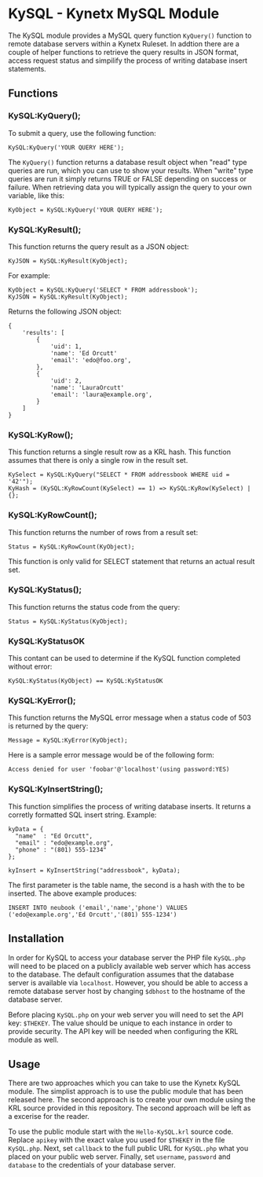 KySQL - Kynetx MySQL Module
===========================

The KySQL module provides a MySQL query function `KyQuery()` function to remote database servers within a Kynetx Ruleset. In addtion there are a couple of helper functions to retrieve the query results in JSON format, access request status and simpilify the process of writing database insert statements.

Functions
---------

### KySQL:KyQuery();

To submit a query, use the following function:

    KySQL:KyQuery('YOUR QUERY HERE');

The `KyQuery()` function returns a database result object when "read" type queries are run, which you can use to show your results. When "write" type queries are run it simply returns TRUE or FALSE depending on success or failure. When retrieving data you will typically assign the query to your own variable, like this:

    KyObject = KySQL:KyQuery('YOUR QUERY HERE');

### KySQL:KyResult();

This function returns the query result as a JSON object:

    KyJSON = KySQL:KyResult(KyObject);

For example:

    KyObject = KySQL:KyQuery('SELECT * FROM addressbook');
    KyJSON = KySQL:KyResult(KyObject);

Returns the following JSON object:

    {
        'results': [
            {
                'uid': 1,
                'name': 'Ed Orcutt'
                'email': 'edo@foo.org',
            },
            {
                'uid': 2,
                'name': 'LauraOrcutt'
                'email': 'laura@example.org',
            }
        ]
    }

### KySQL:KyRow();

This function returns a single result row as a KRL hash. This function assumes that there is only a single row in the result set.

    KySelect = KySQL:KyQuery("SELECT * FROM addressbook WHERE uid = '42'");
    KyHash = (KySQL:KyRowCount(KySelect) == 1) => KySQL:KyRow(KySelect) | {};

### KySQL:KyRowCount();

This function returns the number of rows from a result set:

    Status = KySQL:KyRowCount(KyObject);

This function is only valid for SELECT statement that returns an actual result set.

### KySQL:KyStatus();

This function returns the status code from the query:

    Status = KySQL:KyStatus(KyObject);

### KySQL:KyStatusOK

This contant can be used to determine if the KySQL function completed without error:

    KySQL:KyStatus(KyObject) == KySQL:KyStatusOK

### KySQL:KyError();

This function returns the MySQL error message when a status code of 503 is returned by the query:

    Message = KySQL:KyError(KyObject);

Here is a sample error message would be of the following form:

    Access denied for user 'foobar'@'localhost'(using password:YES)

### KySQL:KyInsertString();

This function simplifies the process of writing database inserts. It returns a corretly formatted SQL insert string. Example:

    kyData = {
      "name"  : "Ed Orcutt",
      "email" : "edo@example.org",
      "phone" : "(801) 555-1234"
    };
    
    kyInsert = KyInsertString("addressbook", kyData);

The first parameter is the table name, the second is a hash with the to be inserted. The above example produces:

    INSERT INTO neubook ('email','name','phone') VALUES ('edo@example.org','Ed Orcutt','(801) 555-1234')

Installation
------------

In order for KySQL to access your database server the PHP file `KySQL.php` will need to be placed on a publicly available web server which has access to the database. The default configuration assumes that the database server is available via `localhost`. However, you should be able to access a remote database server host by changing `$dbhost` to the hostname of the database server.

Before placing `KySQL.php` on your web server you will need to set the API key: `$THEKEY`. The value should be unique to each instance in order to provide security. The API key will be needed when configuring the KRL module as well.

Usage
-----

There are two approaches which you can take to use the Kynetx KySQL module. The simplist approach is to use the public module that has been released here. The second approach is to create your own module using the KRL source provided in this repository. The second approach will be left as a excerise for the reader.

To use the public module start with the `Hello-KySQL.krl` source code. Replace `apikey` with the exact value you used for `$THEKEY` in the file `KySQL.php`. Next, set `callback` to the full public URL for `KySQL.php` what you placed on your public web server. Finally, set `username`, `password` and `database` to the credentials of your database server.
